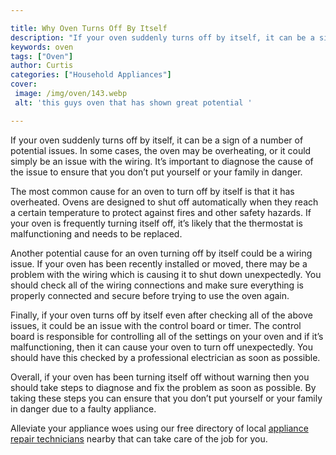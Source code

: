 ```yaml
---

title: Why Oven Turns Off By Itself
description: "If your oven suddenly turns off by itself, it can be a sign of a number of potential issues. In some cases, the oven may be overhe...get the full scoop"
keywords: oven
tags: ["Oven"]
author: Curtis
categories: ["Household Appliances"]
cover: 
 image: /img/oven/143.webp
 alt: 'this guys oven that has shown great potential '

---
```


If your oven suddenly turns off by itself, it can be a sign of a number of potential issues. In some cases, the oven may be overheating, or it could simply be an issue with the wiring. It’s important to diagnose the cause of the issue to ensure that you don’t put yourself or your family in danger.

The most common cause for an oven to turn off by itself is that it has overheated. Ovens are designed to shut off automatically when they reach a certain temperature to protect against fires and other safety hazards. If your oven is frequently turning itself off, it’s likely that the thermostat is malfunctioning and needs to be replaced.

Another potential cause for an oven turning off by itself could be a wiring issue. If your oven has been recently installed or moved, there may be a problem with the wiring which is causing it to shut down unexpectedly. You should check all of the wiring connections and make sure everything is properly connected and secure before trying to use the oven again.

Finally, if your oven turns off by itself even after checking all of the above issues, it could be an issue with the control board or timer. The control board is responsible for controlling all of the settings on your oven and if it’s malfunctioning, then it can cause your oven to turn off unexpectedly. You should have this checked by a professional electrician as soon as possible.

Overall, if your oven has been turning itself off without warning then you should take steps to diagnose and fix the problem as soon as possible. By taking these steps you can ensure that you don’t put yourself or your family in danger due to a faulty appliance.

Alleviate your appliance woes using our free directory of local <a href="/pages/appliance-repair-technicians/">appliance repair technicians</a> nearby that can take care of the job for you.